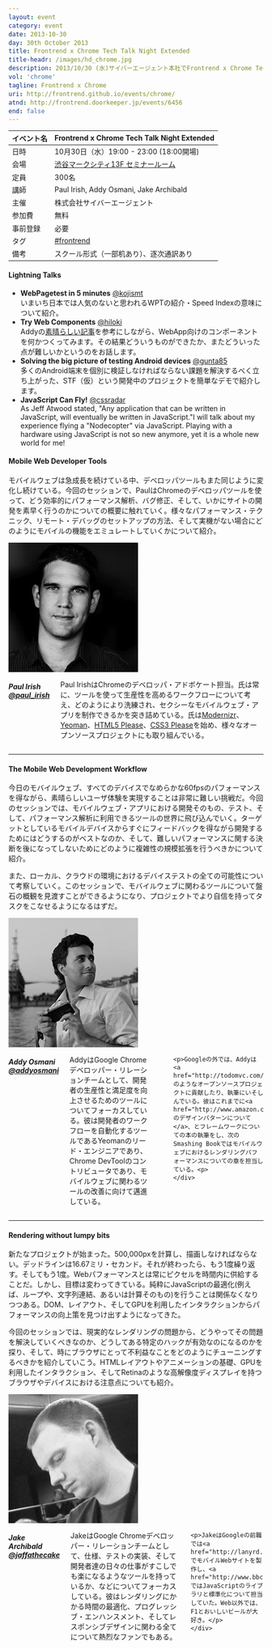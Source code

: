 ```yaml
---
layout: event
category: event
date: 2013-10-30
day: 30th October 2013
title: Frontrend x Chrome Tech Talk Night Extended
title-headr: /images/hd_chrome.jpg
description: 2013/10/30 (水)サイバーエージェント本社でFrontrend x Chrome Tech Talk Night Extendedを開催します。
vol: 'chrome'
tagline: Frontrend x Chrome
uri: http://frontrend.github.io/events/chrome/
atnd: http://frontrend.doorkeeper.jp/events/6456
end: false
---
```


イベント名 |Frontrend x Chrome Tech Talk Night Extended
---------|---------------------------------------------------------------
日時     |10月30日（水）19:00 - 23:00 (18:00開場)
会場     |[渋谷マークシティ13F セミナールーム](http://www.cyberagent.co.jp/access_print/id=7035)
定員     |300名
講師     |Paul Irish, Addy Osmani, Jake Archibald
主催     |株式会社サイバーエージェント
参加費    |無料
事前登録  |必要
タグ     |[#frontrend](https://twitter.com/search?q=%23frontrend)
備考     |スクール形式（一部机あり）、逐次通訳あり

<h4 id="lt">Lightning Talks</h4>

+ __WebPagetest in 5 minutes__ [@kojismt](https://twitter.com/kojismt)  
  いまいち日本では人気のないと思われるWPTの紹介・Speed Indexの意味について紹介。
+ __Try Web Components__ [@hiloki](https://twitter.com/hiloki)  
  Addyの[素晴らしい記事](http://www.html5rocks.com/en/tutorials/webcomponents/yeoman/)を参考にしながら、WebApp向けのコンポーネントを何かつくってみます。その結果どういうものができたか、またどういった点が難しいかというのをお話します。
+ __Solving the big picture of testing Android devices__ [@gunta85](https://twitter.com/gunta85)  
  多くのAndroid端末を個別に検証しなければならない課題を解決するべく立ち上がった、STF（仮）という開発中のプロジェクトを簡単なデモで紹介します。
+ __JavaScript Can Fly!__ [@cssradar](https://twitter.com/cssradar)  
  As Jeff Atwood stated, "Any application that can be written in JavaScript, will eventually be written in JavaScript."I will talk about my experience flying a "Nodecopter" via JavaScript.
Playing with a hardware using JavaScript is not so new anymore, yet it is a whole new world for me!


<h4 id="paul">Mobile Web Developer Tools</h4>

モバイルウェブは急成長を続けている中、デベロッパツールもまた同じように変化し続けている。今回のセッションで、PaulはChromeのデベロッパツールを使って、どう効率的にパフォーマンス解析、バグ修正、そして、いかにサイトの開発を素早く行うのかについての概要に触れていく。様々なパフォーマンス・テクニック、リモート・デバッグのセットアップの方法、そして実機がない場合にどのようにモバイルの機能をエミュレートしていくかについて紹介。

<div class="row">
    <div class="large-3 columns">
        <img src="/images/speakers/paul.jpg">
    </div>
    <div class="large-9 columns"><h5>Paul Irish <a href="https://twitter.com/paul_irish">@paul_irish</a></h5>
    <p>Paul IrishはChromeのデベロッパ・アドボケート担当。氏は常に、ツールを使って生産性を高めるワークフローについて考え、どのようにより洗練され、セクシーなモバイルウェブ・アプリを制作できるかを突き詰めている。氏は<a href="http://www.modernizr.com">Modernizr</a>、<a href="http://yeoman.io">Yeoman</a>、<a href="http://html5please.us">HTML5 Please</a>、<a href="http://www.css3please.com">CSS3 Please</a>を始め、様々なオープンソースプロジェクトにも取り組んでいる。</p>
    </div>
</div>

---

<h4 id="addy">The Mobile Web Development Workflow</h4>

今日のモバイルウェブ、すべてのデバイスでなめらかな60fpsのパフォーマンスを得ながら、素晴らしいユーザ体験を実現することは非常に難しい挑戦だ。今回のセッションでは、モバイルウェブ・アプリにおける開発そのもの、テスト、そして、パフォーマンス解析に利用できるツールの世界に飛び込んでいく。ターゲットとしているモバイルデバイスからすぐにフィードバックを得ながら開発するためにはどうするのがベストなのか、そして、難しいパフォーマンスに関する決断を後になってしないためにどのように複雑性の規模拡張を行うべきかについて紹介。

また、ローカル、クラウドの環境におけるデバイステストの全ての可能性について考察していく。このセッションで、モバイルウェブに関わるツールについて盤石の概観を見渡すことができるようになり、プロジェクトでより自信を持ってタスクをこなせるようになるはずだ。

<div class="row">
    <div class="large-3 columns">
        <img src="/images/speakers/addy.jpg">
    </div>
    <div class="large-9 columns"><h5>Addy Osmani <a href="https://twitter.com/addyosmani">@addyosmani</a></h5>
    <p>AddyはGoogle Chromeデベロッパー・リレーションチームとして、開発者の生産性と満足度を向上させるためのツールについてフォーカスしている。彼は開発者のワークフローを自動化するツールであるYeomanのリード・エンジニアであり、Chrome DevToolのコントリビュータであり、モバイルウェブに関わるツールの改善に向けて邁進している。<p>

    <p>Googleの外では、Addyは<a href="http://todomvc.com/">TodoMVC</a>のようなオープンソースプロジェクトに貢献したり、執筆にいそしんでいる。彼はこれまでに<a href="http://www.amazon.co.jp/dp/487311618X/">JavaScriptのデザインパターンについて</a>、とフレームワークについての本の執筆をし、次のSmashing Bookではモバイルウェブにおけるレンダリングパフォーマンスについての章を担当している。<p>
    </div>
</div>

---

<h4 id="jake">Rendering without lumpy bits</h4>

新たなプロジェクトが始まった。500,000pxを計算し、描画しなければならない。デッドラインは16.67ミリ・セカンド。それが終わったら、もう1度繰り返す。そしてもう1度。Webパフォーマンスとは常にピクセルを時間内に供給することだ。しかし、目標は変わってきている。純粋にJavaScriptの最適化(例えば、ループや、文字列連結、あるいは計算そのもの)を行うことは関係なくなりつつある。DOM、レイアウト、そしてGPUを利用したインタラクションからパフォーマンスの向上策を見つけ出すようになってきた。

今回のセッションでは、現実的なレンダリングの問題から、どうやってその問題を解決していくべきなのか、どうしてある特定のハックが有効なのになるのかを探り、そして、時にブラウザにとって不利益なことをどのようにチューニングするべきかを紹介していこう。HTMLレイアウトやアニメーションの基礎、GPUを利用したインタラクション、そしてRetinaのような高解像度ディスプレイを持つブラウザやデバイスにおける注意点についても紹介。

<div class="row">
    <div class="large-3 columns">
        <img src="/images/speakers/jake.jpg">
    </div>
    <div class="large-9 columns"><h5>Jake Archibald <a href="https://twitter.com/jaffathecake">@jaffathecake</a></h5>
    <p>JakeはGoogle Chromeデベロッパー・リレーションチームとして、仕様、テストの実装、そして開発者達の日々の仕事がすこしでも楽になるようなツールを持っているか、などについてフォーカスしている。彼はレンダリングにかかる時間の最適化、プログレッシブ・エンハンスメント、そしてレスポンシブデザインに関わる全てについて熱烈なファンでもある。</p>

    <p>JakeはGoogleの前職では<a href="http://lanyrd.com/">Lanyrd</a>でモバイルWebサイトを製作し、<a href="http://www.bbc.co.uk/">BBC</a>ではJavaScriptのライブラリと標準化について担当していた。Web以外では、F1とおいしいビールが大好き。</p>
    </div>
</div>